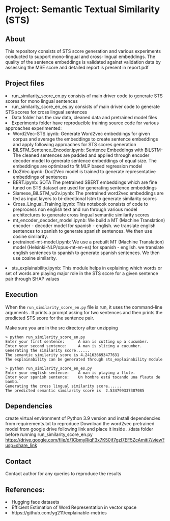 # Project: Semantic Textual Similarity (STS) 

## About
This repository consists of STS score generation and various experiments conducted to support mono-lingual and cross-lingual embeddings.
The quality of the sentence embeddings is validated against validation data by assessing the MSE score and detailed report is present in report.pdf

## Project files
<li>run_similarity_score_en.py consists of main driver code to generate STS scores for mono lingual sentences </li>
<li>run_similarity_score_en_es.py consists of main driver code to generate STS scores for cross lingual sentences </li>
<li>Data folder has the raw data, cleaned data and pretrained model files</li>
<li>Experiments folder have reproducible training source code for various approaches experimented:
<ul>
    <li>Word2Vec-STS.ipynb: Generate Word2vec embeddings for given corpus and average the embeddings to create sentence embeddings and apply following approaches for STS scores generation</li>
    <li>BILSTM_Sentence_Encoder.ipynb: Sentence Embeddings with BiLSTM-The cleaned sentences are padded and applied through encoder decoder model to generate sentence embeddings of equal size. The embeddings are optimized to fit MLP based regression model</li>
    <li>Do2Vec.ipynb: Doc2Vec model is trained to generate representative embeddings of sentences</li>
    <li>BERT.ipynb: SOTA The pretrained SBERT embeddings which are fine tuned on STS dataset are used for generating sentence embeddings</li>
    <li>Siamese_BiLSTM_w2v.ipynb: The pretrained word2vec embeddings are fed as input layers to bi-directional lstm to generate similarity scores</li>
    <li>Cross_Lingual_Training.ipynb: This notebook consists of code to preprocess non english text and run through various model architectures to generate cross lingual semantic similarity scores</li>
    <li>mt_encoder_decoder_model.ipynb: We build a MT (Machine Translation) encoder - decoder model for spanish - english. we translate english sentences to spanish to generate spanish sentences. We then use cosine similarity.</li>
    <li>pretrained-mt-model.ipynb: We use a prebuilt MT (Machine Translation) model (Helsinki-NLP/opus-mt-en-es) for spanish - english. we translate english sentences to spanish to generate spanish sentences. We then use cosine similarity.</li>
    
</ul>
</li>
<li>sts_explainability.ipynb: This module helps in explaining which words or set of words are playing major role in the STS score for a given sentence pair through SHAP values</li>

## Execution
When the `run_similarity_score_en.py` file is run, it uses the command-line arguments . It prints a prompt asking for two sentences and then prints the predicted STS score for the sentence pair.

Make sure you are in the src directory after unzipping
```
> python run_similarity_score_en.py
Enter your first sentence:      A man is cutting up a cucumber.
Enter your second sentence:     A man is slicing a cucumber.
Generating the similarity score......
The semantic similarity score is 4.241636693477631
The explainability can be generated through sts_explainability module 
```

```
> python run_similarity_score_en_es.py
Enter your english sentence:	A man is playing a flute.
Enter your spanish sentence:	Un hombre está tocando una flauta de bambú.
Generating the cross lingual similarity score......
The predicted semantic similarity score is  2.534799337387085
```

## Dependencies
create virtual environment of Python 3.9 version and install dependencies from requirements.txt to reproduce
Download the word2vec pretrained model from google drive following link and place it inside ../data folder before running run_similarity_score_en.py
https://drive.google.com/file/d/1CbmyRiqF3x7K50jf7gzI7EF5ZcAmiti7/view?usp=share_link

## Contact
Contact author for any queries to reproduce the results

## References:
<li>Hugging face datasets</li>
<li>Efficient Estimation of Word Representation in vector space</li>
<li>https://github.com/yg211/explainable-metrics</li>



